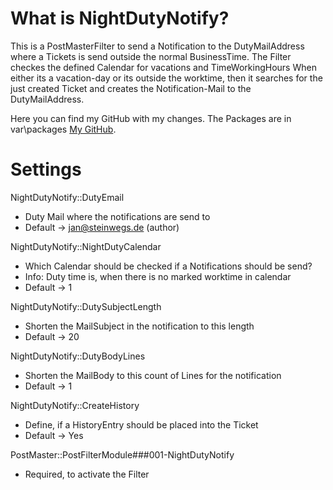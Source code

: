 What is NightDutyNotify?
=============

This is a PostMasterFilter to send a Notification to the DutyMailAddress where a Tickets is send outside the normal BusinessTime.
The Filter checkes the defined Calendar for vacations and TimeWorkingHours
When either its a vacation-day or its outside the worktime, then it searches for the just created Ticket and creates the Notification-Mail to 
the DutyMailAddress.

Here you can find my GitHub with my changes.
The Packages are in var\packages
[My GitHub](https://github.com/Retiebralanak/otrs4).

Settings
=============

NightDutyNotify::DutyEmail

- Duty Mail where the notifications are send to
 - Default -> jan@steinwegs.de (author)


NightDutyNotify::NightDutyCalendar

- Which Calendar should be checked if a Notifications should be send?
- Info: Duty time is, when there is no marked worktime in calendar
 - Default -> 1


NightDutyNotify::DutySubjectLength

- Shorten the MailSubject in the notification to this length
 - Default -> 20


NightDutyNotify::DutyBodyLines

- Shorten the MailBody to this count of Lines for the notification
 - Default -> 1 


NightDutyNotify::CreateHistory

- Define, if a HistoryEntry should be placed into the Ticket
 - Default -> Yes


PostMaster::PostFilterModule###001-NightDutyNotify

- Required, to activate the Filter